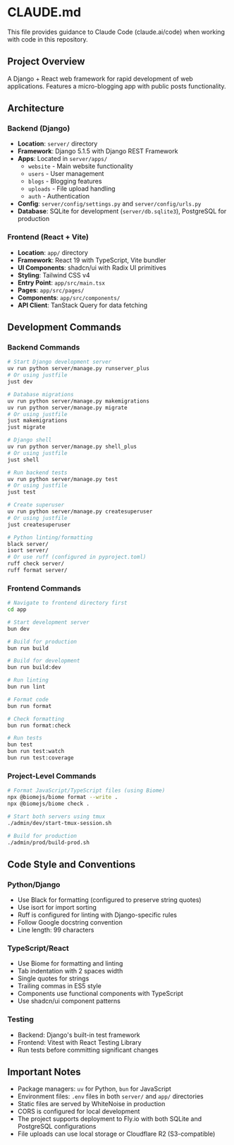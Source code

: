 # CLAUDE.md

This file provides guidance to Claude Code (claude.ai/code) when working with code in this repository.

## Project Overview

A Django + React web framework for rapid development of web applications. Features a micro-blogging app with public posts functionality.

## Architecture

### Backend (Django)
- **Location**: `server/` directory
- **Framework**: Django 5.1.5 with Django REST Framework
- **Apps**: Located in `server/apps/`
  - `website` - Main website functionality
  - `users` - User management
  - `blogs` - Blogging features
  - `uploads` - File upload handling
  - `auth` - Authentication
- **Config**: `server/config/settings.py` and `server/config/urls.py`
- **Database**: SQLite for development (`server/db.sqlite3`), PostgreSQL for production

### Frontend (React + Vite)
- **Location**: `app/` directory
- **Framework**: React 19 with TypeScript, Vite bundler
- **UI Components**: shadcn/ui with Radix UI primitives
- **Styling**: Tailwind CSS v4
- **Entry Point**: `app/src/main.tsx`
- **Pages**: `app/src/pages/`
- **Components**: `app/src/components/`
- **API Client**: TanStack Query for data fetching

## Development Commands

### Backend Commands
```bash
# Start Django development server
uv run python server/manage.py runserver_plus
# Or using justfile
just dev

# Database migrations
uv run python server/manage.py makemigrations
uv run python server/manage.py migrate
# Or using justfile
just makemigrations
just migrate

# Django shell
uv run python server/manage.py shell_plus
# Or using justfile
just shell

# Run backend tests
uv run python server/manage.py test
# Or using justfile
just test

# Create superuser
uv run python server/manage.py createsuperuser
# Or using justfile
just createsuperuser

# Python linting/formatting
black server/
isort server/
# Or use ruff (configured in pyproject.toml)
ruff check server/
ruff format server/
```

### Frontend Commands
```bash
# Navigate to frontend directory first
cd app

# Start development server
bun dev

# Build for production
bun run build

# Build for development
bun run build:dev

# Run linting
bun run lint

# Format code
bun run format

# Check formatting
bun run format:check

# Run tests
bun test
bun run test:watch
bun run test:coverage
```

### Project-Level Commands
```bash
# Format JavaScript/TypeScript files (using Biome)
npx @biomejs/biome format --write .
npx @biomejs/biome check .

# Start both servers using tmux
./admin/dev/start-tmux-session.sh

# Build for production
./admin/prod/build-prod.sh
```

## Code Style and Conventions

### Python/Django
- Use Black for formatting (configured to preserve string quotes)
- Use isort for import sorting
- Ruff is configured for linting with Django-specific rules
- Follow Google docstring convention
- Line length: 99 characters

### TypeScript/React
- Use Biome for formatting and linting
- Tab indentation with 2 spaces width
- Single quotes for strings
- Trailing commas in ES5 style
- Components use functional components with TypeScript
- Use shadcn/ui component patterns

### Testing
- Backend: Django's built-in test framework
- Frontend: Vitest with React Testing Library
- Run tests before committing significant changes

## Important Notes

- Package managers: `uv` for Python, `bun` for JavaScript
- Environment files: `.env` files in both `server/` and `app/` directories
- Static files are served by WhiteNoise in production
- CORS is configured for local development
- The project supports deployment to Fly.io with both SQLite and PostgreSQL configurations
- File uploads can use local storage or Cloudflare R2 (S3-compatible)

